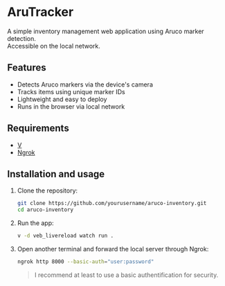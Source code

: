 # AruTracker

A simple inventory management web application using Aruco marker detection.  
Accessible on the local network.

## Features

- Detects Aruco markers via the device's camera
- Tracks items using unique marker IDs
- Lightweight and easy to deploy
- Runs in the browser via local network

## Requirements

- [V](https://vlang.io)
- [Ngrok](https://ngrok.com)

## Installation and usage

1. Clone the repository:

    ```bash
    git clone https://github.com/yourusername/aruco-inventory.git
    cd aruco-inventory
    ```

2. Run the app:

    ```bash
    v -d veb_livereload watch run .
    ```

3. Open another terminal and forward the local server through Ngrok:

    ```bash
    ngrok http 8000 --basic-auth="user:password"
    ```

    > I recommend at least to use a basic authentification for security.
